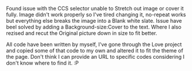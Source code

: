 Found issue with the CCS selector unable to Stretch out image or cover it fully.
Image didn't work properly so I've tired changing it, no-repeat works but everything else breaks the image into a Blank white slate.
Issue have beel solved by adding a Background-size:Cover to the text. Where I also rezised and recut the Original picture down in size to fit better.

All code have been written by myself, I've gone through the Love project and copied some of that code to my own and altered it to fit the theme of the page. Don't think I can provide an URL to specific codes considering I don't know where to find it. :P